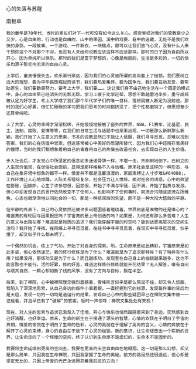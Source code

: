 心的失落与苏醒

南极草


    我的童年是70年代，当时的家长们对下一代可没有如今这么关心，感觉爹妈对我们的管教是少之又少，心是自由的，行动也是自由的，山中的果园、溪中的戏耍、巷中的迷藏，无处不是我们欢快的身影。一段故事、一个游戏、一件新衣、一块糕点，都可以让我们放飞心灵，没有什么人来干预你这个不对那个不对，也没有人来给你说教应该这样不应该那样。那时的日子因为自由所以开心，因为单纯所以快乐。那时的我们是富于梦想的，心像是绚丽的，生活是多彩的，一切的快乐均源于那无拘无束的自由心灵。

    上学后，童真慢慢失去，欢乐渐行渐远，因为我们的心灵被所谓的高尚套上了枷锁，我们要树立远大的理想，要为中华民族崛起而读书，我们要热爱集体，要为国争光，我们要互助友爱，要帮助差生，我们要勤奋努力，要考上大学，我们要……。这让我们身不由己地生活在一个既定的模式中，身心的自由早已经消失的无影无踪。学习上疲于比学赶帮，思想不敢越雷池半步，墨守成规被认定为好学生，考上大学成了我们那个年代学子们的唯一目标，落榜就被人断定为没前途。那时的我们心好累，但忙忙碌碌的学习把我们思考的时间都挤没了，把个性都磨钝了，但思想至少还算单纯吧。

    上了大学，心灵的束缚才渐渐松绑，开始慢慢地接触了窗外的世界，NBA、F1赛车、比基尼、民主、法制、腐败、爱情等等，在我们的日常生活与话题中也渐渐出现，一切是那么新鲜那么新颖。我们开始了人生意义的思索，书本的说教显然已不能让人信服，我们寻寻觅觅，却难以找到答案，我们的心在彷徨中思索，但迷惑常被心中美好的愿望所替代，因为我们心中还残存着美好的憧憬，当时的我们都想象着用自己的青春用自己的热情去改造社会，去实现自己的人生价值。

    步入社会后，才发觉心中所坚定的信念如多迷诺骨牌一样，不堪一击，齐刷刷地倒下。已树立的人生观价值观，在世俗社会面前，显得是那样格格不入与幼稚。原来社会是这样的一种形态，与自己在象牙塔中想象的都不一样。情爱并不都是温馨浪漫的，家庭束缚让人寸步难&#64008;，工作环境让人心地烦躁，人际关系错综复杂，社会压力让人憔悴。面对社会的诱惑，心中的欲望在膨胀，因嫉妒，心生了许多怨恨，因怨恨，开始了不满与牢骚，因不满，开始了指责与发泄。但心中却发现自己的言行依然改变不了任何人，也影响不了任何事时，同流合污随波逐流在所难免，心态也就渐渐地认同社会的一切，那是一种悲观后的失望，而不是一种大彻大悟后的平静。

    但平静的外表下，自己的心灵依然还被许多问题困惑着缠绕着。世界到底是唯物的还是唯心的？难道真的有轮回与因果报应吗？宇宙真的是上帝创造的吗？如果是，为何还有那么多苦难？人生的意义与出路在哪？难道就是物质的追求？我们能穿越宇宙的时空吗？能到达更高层次的空间生活吗？我开始了寻找，在网络上寻寻觅觅着，在经书中寻寻觅觅着，在现实中寻寻觅觅着，似乎懂了，却又似乎什么都未明了。

    一个偶然的机会，练上了气功，开始了对自身的探索。哟，生命原来是如此精彩，宇宙原来是如此多姿，但心依然迷茫，我的修行修炼是为了什么？难道就是为了追求那特异？有了特异有什么用？如果没用，那练功又是为了什么？而且越练功，发现套在自己身上的枷锁越来越多，这也不能言那也不能行。活的好累，修的好苦，难道这样修行修炼就能开花结果？无人解答，唯有自问与顺其自然，一颗心却如断了线的风筝，没有了方向与目标，飘在半空。

    后来，到了禅院，心中被禅院理念强烈震撼着，雪峰所言似乎是那么荒诞不经，却又令人信服，我陷入了深深地思索，从自己身边的每件小事着眼，一直挖掘到它的根源，发现每件事的背后均是天启，发现一切的一切均是道运行的结果，发现自己心中的那些疑团早已在禅院文集中被一一记载着，并且早已有了“破解”的答案，顿时一声惊呼：禅院文集处处有天机！

    现在，对人生的思索与追求已渐渐入了佳境，开心与快乐也悄然跟随着来到了身边，突然感到自己好清醒，也好幸运。原来，生命的新生在于接通了源头的智慧，心情的欢跃在于明白了宇宙的真相，情爱的愉悦在于明白了生命的色彩，心灵的美丽在于理解了高尚的含义，心情的奔放在于解开了心灵的束缚，身心的自由在于放下了心灵的枷锁。新的意识，让生命绽放出一个崭新的世界，让生命走向了一个辉煌的空间，终于认识到生命原不是虚幻的，生命本不是固步的。

    我要将生命延续到更高的空间去，我要在更高的天空自由自在地翱翔。这一切是那么幻想，却又是那么简单，只因我在生命禅院，只因我掌握了生命的奥秘。前方的路虽然还很遥远，但心却是坚定无比的，只因上帝爱的光芒永远照亮着我前进的方向！




